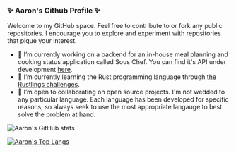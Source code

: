 ### ✨ Aaron's Github Profile ✨

<!--
Here are some ideas to get you started:
- 🤔 I’m looking for help with ...
-->

Welcome to my GitHub space. Feel free to contribute to or fork any public repositories.
I encourage you to explore and experiment with repositories that pique your interest.

- 🔭 I’m currently working on a backend for an in-house meal planning and cooking status application called Sous Chef. You can find it's API under development [here](https://github.com/th3-k3rnl/souschef-api).
- 🌱 I’m currently learning the Rust programming language through [the Rustlings challenges](https://github.com/th3-k3rnl/rustlings).
- 👯 I’m open to collaborating on open source projects. I'm not wedded to any particular language. Each language has been developed for specific reasons, so always seek to use the most appropriate langauge to best solve the problem at hand.

![Aaron's GitHub stats](https://github-readme-stats.vercel.app/api?username=th3-k3rnl&theme=&show_icons=true&count_private=true)

[![Aaron's Top Langs](https://github-readme-stats.vercel.app/api/top-langs/?username=th3-k3rnl&layout=donut)](https://github.com/th3-k3rnl/github-readme-stats)
